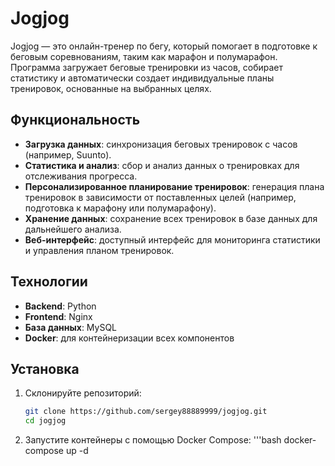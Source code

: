 # Jogjog

Jogjog — это онлайн-тренер по бегу, который помогает в подготовке к беговым соревнованиям, таким как марафон и полумарафон. Программа загружает беговые тренировки из часов, собирает статистику и автоматически создает индивидуальные планы тренировок, основанные на выбранных целях.

## Функциональность

- **Загрузка данных**: синхронизация беговых тренировок с часов (например, Suunto).
- **Статистика и анализ**: сбор и анализ данных о тренировках для отслеживания прогресса.
- **Персонализированное планирование тренировок**: генерация плана тренировок в зависимости от поставленных целей (например, подготовка к марафону или полумарафону).
- **Хранение данных**: сохранение всех тренировок в базе данных для дальнейшего анализа.
- **Веб-интерфейс**: доступный интерфейс для мониторинга статистики и управления планом тренировок.

## Технологии

- **Backend**: Python
- **Frontend**: Nginx
- **База данных**: MySQL
- **Docker**: для контейнеризации всех компонентов

## Установка

1. Склонируйте репозиторий:
    ```bash
    git clone https://github.com/sergey88889999/jogjog.git
    cd jogjog
    ```

2. Запустите контейнеры с помощью Docker Compose:
    '''bash
    docker-compose up -d
    ```
